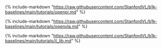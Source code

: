 
{%
    include-markdown "https://raw.githubusercontent.com/StanfordVL/b1k-baselines/main/tutorials/openpi.md"
%}

{%
    include-markdown "https://raw.githubusercontent.com/StanfordVL/b1k-baselines/main/tutorials/openvla.md"
%}

{%
    include-markdown "https://raw.githubusercontent.com/StanfordVL/b1k-baselines/main/tutorials/il_lib.md"
%}